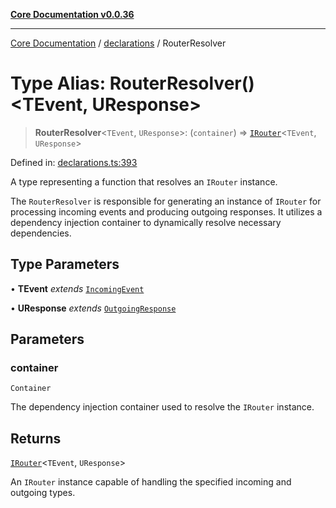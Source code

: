 [**Core Documentation v0.0.36**](../../README.md)

***

[Core Documentation](../../modules.md) / [declarations](../README.md) / RouterResolver

# Type Alias: RouterResolver()\<TEvent, UResponse\>

> **RouterResolver**\<`TEvent`, `UResponse`\>: (`container`) => [`IRouter`](../interfaces/IRouter.md)\<`TEvent`, `UResponse`\>

Defined in: [declarations.ts:393](https://github.com/stonemjs/core/blob/9f959fbf0878444ad50749e09c8b1ee612a83d71/src/declarations.ts#L393)

A type representing a function that resolves an `IRouter` instance.

The `RouterResolver` is responsible for generating an instance of `IRouter`
for processing incoming events and producing outgoing responses. It utilizes
a dependency injection container to dynamically resolve necessary dependencies.

## Type Parameters

• **TEvent** *extends* [`IncomingEvent`](../../events/IncomingEvent/classes/IncomingEvent.md)

• **UResponse** *extends* [`OutgoingResponse`](../../events/OutgoingResponse/classes/OutgoingResponse.md)

## Parameters

### container

`Container`

The dependency injection container used to resolve the `IRouter` instance.

## Returns

[`IRouter`](../interfaces/IRouter.md)\<`TEvent`, `UResponse`\>

An `IRouter` instance capable of handling the specified incoming and outgoing types.
